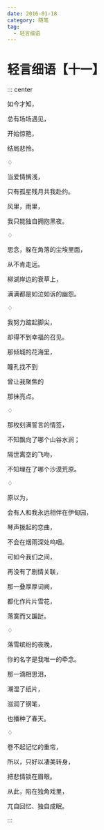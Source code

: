 ```yaml
---
date: 2016-01-18
category: 随笔
tag:
  - 轻言细语
---
```


# 轻言细语【十一】

::: center

如今才知，

总有场场遇见，

开始惊艳，

结局悲怜。

♢

当爱情搁浅，

只有孤星残月共我赴约。

风里，雨里，

我只能独自拥抱黑夜。

♢

思念，躲在角落的尘埃里面，

从不肯走远。

柳湖岸边的衰草上，

满满都是如泣如诉的幽怨。

♢

我努力踮起脚尖，

却得不到幸福的召见。

那倾城的花海里，

瞳孔找不到

曾让我聚焦的

那抹亮点。

♢

那枚刻满誓言的情签，

不知飘向了哪个山谷水涧；

隔世离空的飞吻，

不知埋在了哪个沙漠荒原。

♢

原以为，

会有人和我永远相伴在伊甸园，

琴声拨起的恋曲，

不会在烟雨深处呜咽。

可如今我们之间，

再没有了剧情关联，

那一叠厚厚词阙，

都化作片片雪花，

落寞而又蹁跹。

♢

落雪缤纷的夜晚，

你的名字是我唯一的牵念。

那一滴相思泪，

潮湿了纸片，

滋润了钢笔，

也播种了春天。

♢

卷不起记忆的重帘，

所以，只好以凄美转身，

把悲情锁在眉眼。

从此，陷在独角戏里，

兀自回忆、独自成眠。

:::
